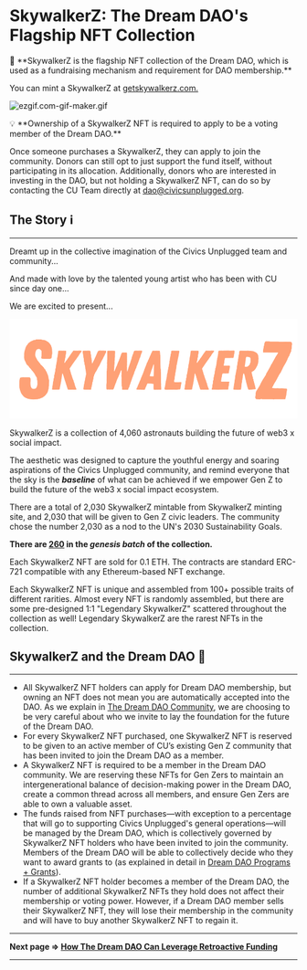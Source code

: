 # SkywalkerZ: The Dream DAO's Flagship NFT Collection

<aside>
🚀 **SkywalkerZ is the flagship NFT collection of the Dream DAO, which is used as a fundraising mechanism and requirement for DAO membership.**

You can mint a SkywalkerZ at [getskywalkerz.com.](https://getskywalkerz.com)

</aside>

![ezgif.com-gif-maker.gif](SkywalkerZ%20The%20Dream%20DAO's%20Flagship%20NFT%20Collection%204b82c75dce9045f588a9a2abe0707f8d/ezgif.com-gif-maker.gif)

<aside>
💡 **Ownership of a SkywalkerZ NFT is required to apply to be a voting member of the Dream DAO.**

Once someone purchases a SkywalkerZ, they can apply to join the community. Donors can still opt to just support the fund itself, without participating in its allocation. Additionally, donors who are interested in investing in the DAO, but not holding a SkywalkerZ NFT, can do so by contacting the CU Team directly at [dao@civicsunplugged.org](mailto:dao@civicsunplugged.org).

</aside>

## The Story ℹ️

---

Dreamt up in the collective imagination of the Civics Unplugged team and community...

And made with love by the talented young artist who has been with CU since day one...

We are excited to present...

![logo.png](SkywalkerZ%20The%20Dream%20DAO's%20Flagship%20NFT%20Collection%204b82c75dce9045f588a9a2abe0707f8d/logo.png)

SkywalkerZ is a collection of 4,060 astronauts building the future of web3 x social impact.

The aesthetic was designed to capture the youthful energy and soaring aspirations of the Civics Unplugged community, and remind everyone that the sky is the ***baseline*** of what can be achieved if we empower Gen Z to build the future of the web3 x social impact ecosystem.

There are a total of 2,030 SkywalkerZ mintable from SkywalkerZ minting site, and 2,030 that will be given to Gen Z civic leaders. The community chose the number 2,030 as a nod to the UN's 2030 Sustainability Goals.

**There are [260](https://en.wikipedia.org/wiki/255_(number)) in the *genesis batch* of the collection.**

Each SkywalkerZ NFT are sold for 0.1 ETH. The contracts are standard ERC-721 compatible with any Ethereum-based NFT exchange.

Each SkywalkerZ NFT is unique and assembled from 100+ possible traits of different rarities. Almost every NFT is randomly assembled, but there are some pre-designed 1:1 "Legendary SkywalkerZ" scattered throughout the collection as well! Legendary SkywalkerZ are the rarest NFTs in the collection.

## SkywalkerZ and the Dream DAO 💭

---

- All SkywalkerZ NFT holders can apply for Dream DAO membership, but owning an NFT does not mean you are automatically accepted into the DAO. As we explain in [The Dream DAO Community](The%20Dream%20DAO%20Community%2053f122ead573487ebc8e77705a5a8651.md), we are choosing to be very careful about who we invite to lay the foundation for the future of the Dream DAO.
- For every SkywalkerZ NFT purchased, one SkywalkerZ NFT is reserved to be given to an active member of CU’s existing Gen Z community that has been invited to join the Dream DAO as a member.
- A SkywalkerZ NFT is required to be a member in the Dream DAO community. We are reserving these NFTs for Gen Zers to maintain an intergenerational balance of decision-making power in the Dream DAO, create a common thread across all members, and ensure Gen Zers are able to own a valuable asset.
- The funds raised from NFT purchases—with exception to a percentage that will go to supporting Civics Unplugged's general operations—will be managed by the Dream DAO, which is collectively governed by SkywalkerZ NFT holders who have been invited to join the community. Members of the Dream DAO will be able to collectively decide who they want to award grants to (as explained in detail in [Dream DAO Programs + Grants](Dream%20DAO%20Programs%20+%20Grants%2009e4a9fa56cf4d098b530e140a15fc46.md)).
- If a SkywalkerZ NFT holder becomes a member of the Dream DAO, the number of additional SkywalkerZ NFTs they hold does not affect their membership or voting power. However, if a Dream DAO member sells their SkywalkerZ NFT, they will lose their membership in the community and will have to buy another SkywalkerZ NFT to regain it.

---

**Next page ⇒ [How The Dream DAO Can Leverage Retroactive Funding](How%20The%20Dream%20DAO%20Can%20Leverage%20Retroactive%20Funding%20842b42f62fc845e2bc0a9218c5cadfbb.md)** 

---